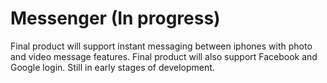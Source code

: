 # Messenger (In progress)
Final product will support instant messaging between iphones with photo and video message features. Final product will also support Facebook and Google login. Still in early stages of development.
